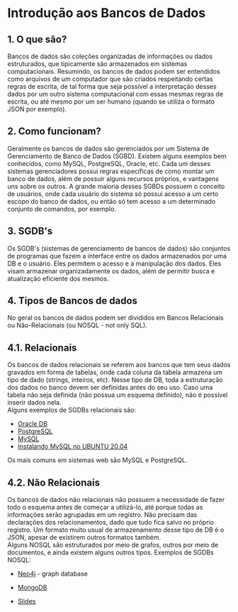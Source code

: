 # Introdução aos Bancos de Dados

## 1. O que são?

Bancos de dados são coleções organizadas de informações ou dados estruturados, que tipicamente são armazenados em sistemas computacionais. Resumindo, os bancos de dados podem ser entendidos como arquivos de um computador que são criados respeitando certas regras de escrita, de tal forma que seja possível a interpretação desses dados por um outro sistema computacional com essas mesmas regras de escrita, ou até mesmo por um ser humano \(quando se utiliza o formato JSON por exemplo\).

## 2. Como funcionam?

Geralmente os bancos de dados são gerenciados por um Sistema de Gerenciamento de Banco de Dados \(SGBD\). Existem alguns exemplos bem conhecidos, como MySQL, PostgreSQL, Oracle, etc. Cada um desses sistemas gerenciadores possui regras específicas de como montar um banco de dados, além de possuir alguns recursos próprios, e vantagens uns sobre os outros. A grande maioria desses SGBDs possuem o conceito de usuários, onde cada usuário do sistema só possui acesso a um certo escopo do banco de dados, ou então só tem acesso a um determinado conjunto de comandos, por exemplo.

## 3. SGDB's

Os SGDB's \(sistemas de gerenciamento de bancos de dados\) são conjuntos de programas que fazem a interface entre os dados armazenados por uma DB e o usuário. Eles permitem o acesso e a manipulação dos dados. Eles visam armazenar organizadamente os dados, além de permitir busca e atualização eficiente dos mesmos.

## 4. Tipos de Bancos de dados

No geral os bancos de dados podem ser divididos em Bancos Relacionais ou Não-Relacionais \(ou NOSQL - not only SQL\).

## 4.1. Relacionais

Os bancos de dados relacionais se referem aos bancos que tem seus dados gravados em forma de tabelas, onde cada coluna da tabela armazena um tipo de dado \(strings, inteiros, etc\). Nesse tipo de DB, toda a estruturação dos dados no banco devem ser definidas antes do seu uso. Caso uma tabela não seja definida \(não possua um esquema definido\), não é possível inserir dados nela.  
Alguns exemplos de SGDBs relacionais são:

* [Oracle DB](https://www.oracle.com/br/database/)
* [PostgreSQL](https://www.postgresql.org/)
* [MySQL](https://www.mysql.com/)
* [Instalando MySQL no UBUNTU 20.04](https://www.digitalocean.com/community/tutorials/how-to-install-mysql-on-ubuntu-20-04-pt)

Os mais comuns em sistemas web são MySQL e PostgreSQL.

## 4.2. Não Relacionais

Os bancos de dados não relacionais não possuem a necessidade de fazer todo o esquema antes de começar a utilizá-lo, até porque todas as informações serão agrupadas em um registro. Não precisam das declarações dos relacionamentos, dado que tudo fica salvo no próprio registro. Um formato muito usual de armazenamento desse tipo de DB é o JSON, apesar de existirem outros formatos também.  
Alguns NOSQL são estruturados por meio de grafos, outros por meio de documentos, e ainda existem alguns outros tipos. Exemplos de SGDBs NOSQL:

* [Neo4j](https://neo4j.com/) - graph database
* [MongoDB](https://www.mongodb.com/)

* [Slides](https://docs.google.com/presentation/d/1a63G553yIaydrnve0kuhZQRrnW7QdjuCwtG1kYW5WKE/edit?usp=sharing)


